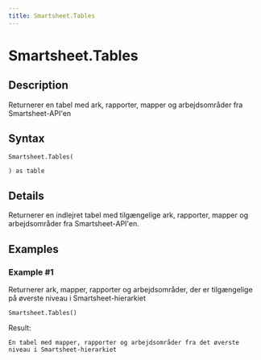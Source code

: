 ```yaml
---
title: Smartsheet.Tables
---
```


# Smartsheet.Tables


## Description

Returnerer en tabel med ark, rapporter, mapper og arbejdsområder fra Smartsheet-API&#39;en


## Syntax

```powerquery
Smartsheet.Tables(

) as table
```


## Details

Returnerer en indlejret tabel med tilgængelige ark, rapporter, mapper og arbejdsområder fra Smartsheet-API'en.


## Examples

### Example #1 
Returnerer ark, mapper, rapporter og arbejdsområder, der er tilgængelige på øverste niveau i Smartsheet-hierarkiet
```powerquery
Smartsheet.Tables()
```

Result: 
```powerquery
En tabel med mapper, rapporter og arbejdsområder fra det øverste niveau i Smartsheet-hierarkiet
```



